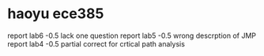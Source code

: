 # haoyu ece385
report lab6 -0.5 lack one question
report lab5 -0.5 wrong descrption of JMP
report lab4 -0.5 partial correct for crtical path analysis
